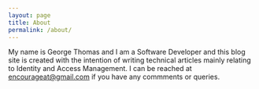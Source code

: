 ```yaml
---
layout: page
title: About
permalink: /about/
---
```

My name is George Thomas and I am a Software Developer and this blog site is created with the intention of writing
technical articles mainly relating to Identity and Access Management. I can be reached at encourageat@gmail.com if you have any commments or queries.


[jekyll-organization]: https://github.com/jekyll
